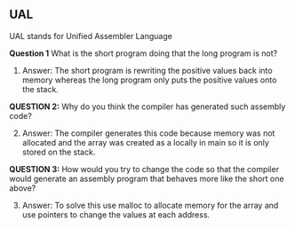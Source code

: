 ## UAL
UAL stands for Unified Assembler Language

**Question 1** What is the short program doing that the long program is not?

1. Answer: The short program is rewriting the positive values back into memory whereas the long program only puts the positive values onto the stack.
        
**QUESTION 2:** Why do you think the compiler has generated such assembly code?

2. Answer: The compiler generates this code because memory was not allocated and the array was created as a locally in main so it is only stored on the stack.

**QUESTION 3:** How would you try to change the code so that the compiler would generate an assembly program that behaves more like the short one above?

3. Answer: To solve this use malloc to allocate memory for the array and use pointers to change the values at each address.
